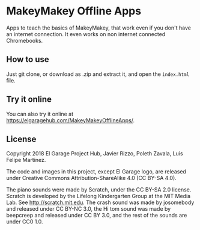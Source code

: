 # MakeyMakey Offline Apps

Apps to teach the basics of MakeyMakey, that work even if you don't have an
internet connection. It even works on non internet connected Chromebooks.

## How to use

Just git clone, or download as .zip and extract it, and open the `index.html`
file.

## Try it online

You can also try it online at https://elgaragehub.com/MakeyMakeyOfflineApps/.

## License

Copyright 2018 El Garage Project Hub, Javier Rizzo, Poleth Zavala, Luis Felipe Martinez.

The code and images in this project, except El Garage logo, are released under 
Creative Commons Attribution-ShareAlike 4.0 (CC BY-SA 4.0).

The piano sounds were made by Scratch, under the CC BY-SA 2.0 license. Scratch
is developed by the Lifelong Kindergarten Group at the MIT Media Lab. See
http://scratch.mit.edu. The crash sound was made by josomebody and released
under CC BY-NC 3.0, the Hi tom sound was made by beepcreep and released under
CC BY 3.0, and the rest of the sounds are under CC0 1.0.
